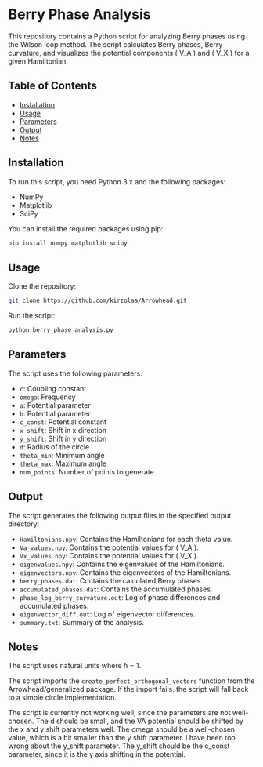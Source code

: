 # Berry Phase Analysis

This repository contains a Python script for analyzing Berry phases using the Wilson loop method. The script calculates Berry phases, Berry curvature, and visualizes the potential components \( V_A \) and \( V_X \) for a given Hamiltonian.

## Table of Contents
- [Installation](#installation)
- [Usage](#usage)
- [Parameters](#parameters)
- [Output](#output)
- [Notes](#notes)

## Installation

To run this script, you need Python 3.x and the following packages:
- NumPy
- Matplotlib
- SciPy

You can install the required packages using pip:

```bash
pip install numpy matplotlib scipy
```

## Usage
Clone the repository:

```bash
git clone https://github.com/kirzolaa/Arrowhead.git
```

Run the script:

```bash
python berry_phase_analysis.py
```

## Parameters

The script uses the following parameters:

- `c`: Coupling constant
- `omega`: Frequency
- `a`: Potential parameter
- `b`: Potential parameter
- `c_const`: Potential constant
- `x_shift`: Shift in x direction
- `y_shift`: Shift in y direction
- `d`: Radius of the circle
- `theta_min`: Minimum angle
- `theta_max`: Maximum angle
- `num_points`: Number of points to generate

## Output

The script generates the following output files in the specified output directory:

- `Hamiltonians.npy`: Contains the Hamiltonians for each theta value.
- `Va_values.npy`: Contains the potential values for ( V_A ).
- `Vx_values.npy`: Contains the potential values for ( V_X ).
- `eigenvalues.npy`: Contains the eigenvalues of the Hamiltonians.
- `eigenvectors.npy`: Contains the eigenvectors of the Hamiltonians.
- `berry_phases.dat`: Contains the calculated Berry phases.
- `accumulated_phases.dat`: Contains the accumulated phases.
- `phase_log_berry_curvature.out`: Log of phase differences and accumulated phases.
- `eigenvector_diff.out`: Log of eigenvector differences.
- `summary.txt`: Summary of the analysis.

## Notes

The script uses natural units where ħ = 1.

The script imports the `create_perfect_orthogonal_vectors` function from the Arrowhead/generalized package. If the import fails, the script will fall back to a simple circle implementation.

The script is currently not working well, since the parameters are not well-chosen.
The d should be small, and the VA potential should be shifted by the x and y shift parameters well.
The omega should be a well-chosen value, which is a bit smaller than the y shift parameter.
I have been too wrong about the y_shift parameter.
The y_shift should be the c_const parameter, since it is the y axis shifting in the potential.